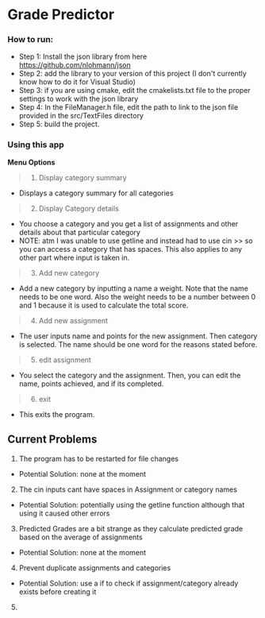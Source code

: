 # Grade Predictor

### How to run:

* Step 1: Install the json library from here https://github.com/nlohmann/json
* Step 2: add the library to your version of this project (I don't currently know how to do it for Visual Studio)
* Step 3: if you are using cmake, edit the cmakelists.txt file to the proper settings to work with the json library 
* Step 4: In the FileManager.h file, edit the path to link to the json file provided in the src/TextFiles directory
* Step 5: build the project.

### Using this app

<b>Menu Options </b>
> 1. Display category summary
* Displays a category summary for all categories



> 2. Display Category details
* You choose a category and you get a list of assignments and other details about that particular
category
* NOTE: atm I was unable to use getline and instead had to use cin >> so you can access a category that has spaces.
This also applies to any other part where input is taken in. 

> 3. Add new category
* Add a new category by inputting a name a weight. Note that the name needs to be one word. Also the weight needs to be a number
between 0 and 1 because it is used to calculate the total score.

> 4. Add new assignment

* The user inputs name and points for the new assignment. Then category is selected. The name should be one word for the reasons stated before.

> 5.  edit assignment
* You select the category and the assignment. Then, you can edit the name, points achieved, and if its completed. 
> 6. exit
* This exits the program.


## Current Problems

1. The program has to be restarted for file changes
* Potential Solution: none at the moment
2. The cin inputs cant have spaces in Assignment or category names
* Potential Solution: potentially using the getline function although that using it caused other errors
3. Predicted Grades are a bit strange as they calculate predicted grade based on the average of assignments
* Potential Solution: none at the moment
4. Prevent duplicate assignments and categories
* Potential Solution: use a if to check if assignment/category already exists before creating it
5. 








